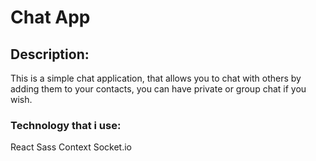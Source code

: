 # Chat App

## Description:

This is a simple chat application, that allows you to chat with
others by adding them to your contacts, you can have private or
group chat if you wish.

### Technology that i use:

React
Sass
Context
Socket.io
